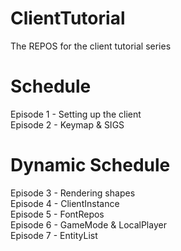# ClientTutorial
The REPOS for the client tutorial series

# Schedule
Episode 1 - Setting up the client<br/>
Episode 2 - Keymap & SIGS<br/>

# Dynamic Schedule
Episode 3 - Rendering shapes<br/>
Episode 4 - ClientInstance<br/>
Episode 5 - FontRepos<br/>
Episode 6 - GameMode & LocalPlayer<br/>
Episode 7 - EntityList<br/>
